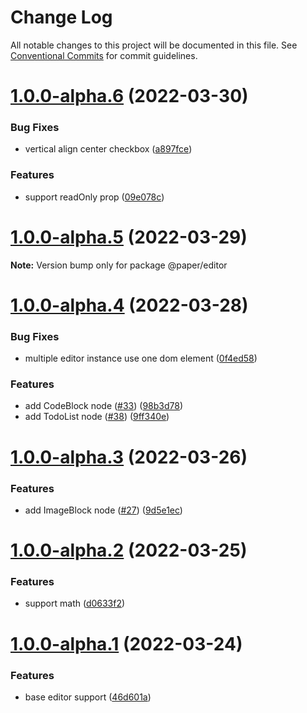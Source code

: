 # Change Log

All notable changes to this project will be documented in this file.
See [Conventional Commits](https://conventionalcommits.org) for commit guidelines.

# [1.0.0-alpha.6](https://github.com/li-yechao/paper/compare/@paper/editor@1.0.0-alpha.5...@paper/editor@1.0.0-alpha.6) (2022-03-30)

### Bug Fixes

- vertical align center checkbox ([a897fce](https://github.com/li-yechao/paper/commit/a897fcecdd6224acee5f4fdf5871605b7067d0ba))

### Features

- support readOnly prop ([09e078c](https://github.com/li-yechao/paper/commit/09e078ca8606c103859aa352970fd428bb6a3299))

# [1.0.0-alpha.5](https://github.com/li-yechao/paper/compare/@paper/editor@1.0.0-alpha.4...@paper/editor@1.0.0-alpha.5) (2022-03-29)

**Note:** Version bump only for package @paper/editor

# [1.0.0-alpha.4](https://github.com/li-yechao/paper/compare/@paper/editor@1.0.0-alpha.3...@paper/editor@1.0.0-alpha.4) (2022-03-28)

### Bug Fixes

- multiple editor instance use one dom element ([0f4ed58](https://github.com/li-yechao/paper/commit/0f4ed58e0b38d456dd9753f3a51b950cf69358fb))

### Features

- add CodeBlock node ([#33](https://github.com/li-yechao/paper/issues/33)) ([98b3d78](https://github.com/li-yechao/paper/commit/98b3d7838339710bcc9b73041fecc8ee8d98f05f))
- add TodoList node ([#38](https://github.com/li-yechao/paper/issues/38)) ([9ff340e](https://github.com/li-yechao/paper/commit/9ff340e0e5f6f2b5d89739c8f651e6b090b0f21c))

# [1.0.0-alpha.3](https://github.com/li-yechao/paper/compare/@paper/editor@1.0.0-alpha.2...@paper/editor@1.0.0-alpha.3) (2022-03-26)

### Features

- add ImageBlock node ([#27](https://github.com/li-yechao/paper/issues/27)) ([9d5e1ec](https://github.com/li-yechao/paper/commit/9d5e1ec63ab3d69e48d01d2947269d7aeedc5e91))

# [1.0.0-alpha.2](https://github.com/li-yechao/paper/compare/@paper/editor@1.0.0-alpha.1...@paper/editor@1.0.0-alpha.2) (2022-03-25)

### Features

- support math ([d0633f2](https://github.com/li-yechao/paper/commit/d0633f26fd7be51d796cf5d7ef74d9a0de0708f2))

# [1.0.0-alpha.1](https://github.com/li-yechao/paper/compare/@paper/editor@0.1.4...@paper/editor@1.0.0-alpha.1) (2022-03-24)

### Features

- base editor support ([46d601a](https://github.com/li-yechao/paper/commit/46d601a31dad97fb7c0a739130b168678a7c88d4))
